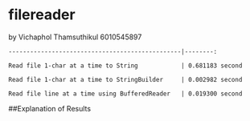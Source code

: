 # filereader
by Vichaphol Thamsuthikul 6010545897

	------------------------------------------------|--------:
												
	Read file 1-char at a time to String 			| 0.681183 second
												
	Read file 1-char at a time to StringBuilder 	| 0.002982 second
												
	Read file line at a time using BufferedReader 	| 0.019300 second 

##Explanation of Results